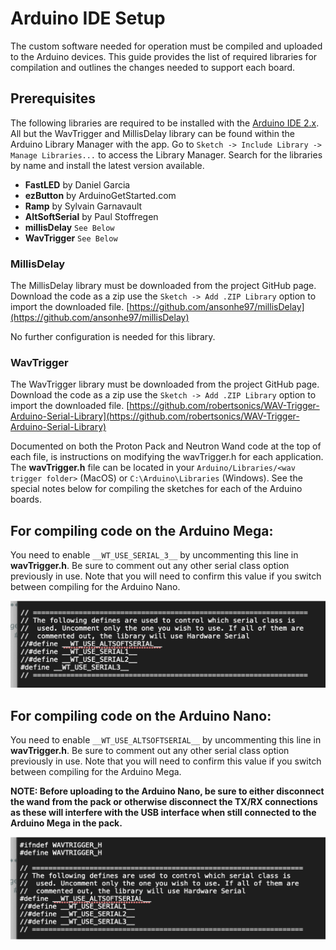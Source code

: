# Arduino IDE Setup

The custom software needed for operation must be compiled and uploaded to the Arduino devices. This guide provides the list of required libraries for compilation and outlines the changes needed to support each board.

## Prerequisites

The following libraries are required to be installed with the [Arduino IDE 2.x](https://www.arduino.cc/en/software). All but the WavTrigger and MillisDelay library can be found within the Arduino Library Manager with the app. Go to `Sketch -> Include Library -> Manage Libraries...` to access the Library Manager. Search for the libraries by name and install the latest version available.

- **FastLED** by Daniel Garcia
- **ezButton** by ArduinoGetStarted.com
- **Ramp** by Sylvain Garnavault
- **AltSoftSerial** by Paul Stoffregen
- **millisDelay** `See Below`
- **WavTrigger** `See Below`

### MillisDelay

The MillisDelay library must be downloaded from the project GitHub page. Download the code as a zip use the `Sketch -> Add .ZIP Library` option to import the downloaded file.
[https://github.com/ansonhe97/millisDelay](https://github.com/ansonhe97/millisDelay)

No further configuration is needed for this library.

### WavTrigger

The WavTrigger library must be downloaded from the project GitHub page. Download the code as a zip use the `Sketch -> Add .ZIP Library` option to import the downloaded file.
[https://github.com/robertsonics/WAV-Trigger-Arduino-Serial-Library](https://github.com/robertsonics/WAV-Trigger-Arduino-Serial-Library)

Documented on both the Proton Pack and Neutron Wand code at the top of each file, is instructions on modifying the wavTrigger.h for each application. The **wavTrigger.h** file can be located in your `Arduino/Libraries/<wav trigger folder>` (MacOS) or `C:\Arduino\Libraries` (Windows). See the special notes below for compiling the sketches for each of the Arduino boards.

## For compiling code on the Arduino Mega:

You need to enable `__WT_USE_SERIAL_3__` by uncommenting this line in **wavTrigger.h**. Be sure to comment out any other serial class option previously in use. Note that you will need to confirm this value if you switch between compiling for the Arduino Nano.

![WavTrigger Serial Class for Arduino Mega](images/wt_serial_mega.png)

## For compiling code on the Arduino Nano:

You need to enable `__WT_USE_ALTSOFTSERIAL__` by uncommenting this line in **wavTrigger.h**. Be sure to comment out any other serial class option previously in use. Note that you will need to confirm this value if you switch between compiling for the Arduino Mega.

**NOTE: Before uploading to the Arduino Nano, be sure to either disconnect the wand from the pack or otherwise disconnect the TX/RX connections as these will interfere with the USB interface when still connected to the Arduino Mega in the pack.**

![WavTrigger Serial Class for Arduino Nano](images/wt_serial_nano.png)
